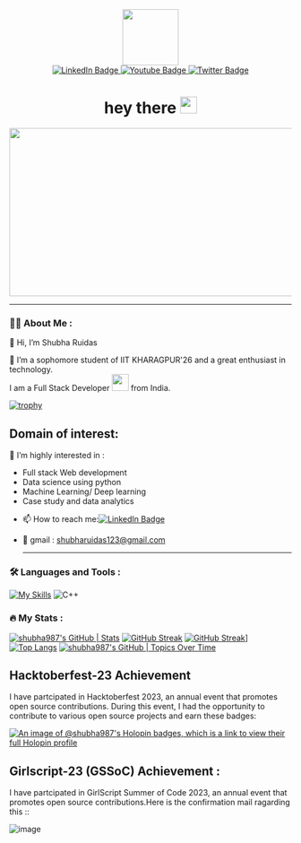 <div id="header" align="center">
  <img src="https://media.giphy.com/media/M9gbBd9nbDrOTu1Mqx/giphy.gif" width="100"/>
  <div id="badges">
  <a href="https://www.linkedin.com/in/shubha-ruidas-304978253/">
    <img src="https://img.shields.io/badge/LinkedIn-blue?style=for-the-badge&logo=linkedin&logoColor=white" alt="LinkedIn Badge"/>
  </a>
  <a href="https://www.youtube.com/channel/UCw2h_kCNFfD9uoqbjD2czzQ">
    <img src="https://img.shields.io/badge/YouTube-red?style=for-the-badge&logo=youtube&logoColor=white" alt="Youtube Badge"/>
  </a>
  <a href="https://twitter.com/kill_dollar_69">
    <img src="https://img.shields.io/badge/Twitter-green?style=for-the-badge&logo=Twitter&logoColor=white" alt="Twitter Badge"/>
  </a>
</div>
   <img src="https://komarev.com/ghpvc/?username=shubha987&style=flat-square&color=blue" alt=""/>
  <h1>
  hey there 
  <img src="https://media.giphy.com/media/hvRJCLFzcasrR4ia7z/giphy.gif" width="30px"/>
  </h1>
</div>
<div align="center">
  <img src="https://media.giphy.com/media/dWesBcTLavkZuG35MI/giphy.gif" width="600" height="300"/>
</div>

---

### 👩‍💻 About Me :
👋 Hi, I’m Shubha Ruidas
<p>👀 I’m a sophomore student of IIT KHARAGPUR'26 and a great enthusiast in technology.<br>
I am a Full Stack Developer <img src="https://media.giphy.com/media/WUlplcMpOCEmTGBtBW/giphy.gif" width="30"> from India.</p>

[![trophy](https://github-profile-trophy.vercel.app/?username=shubha987)](https://github.com/shubha987/github-profile-trophy)

## Domain of interest:
 🌱 I’m highly interested in : 
 <ul>
        <li> Full stack Web development</li>
        <li> Data science using python </li>
        <li> Machine Learning/ Deep learning </li>
        <li> Case study and data analytics </li>
    </ul>

- 📫 How to reach me:[![LinkedIn Badge](https://img.shields.io/badge/-Shubha-blue?style=flat&logo=Linkedin&logoColor=white)](linkedin.com/in/shubha-ruidas-304978253)
- 📧 gmail : shubharuidas123@gmail.com

  ---

### 🛠️ Languages and Tools :

[![My Skills](https://skillicons.dev/icons?i=c,html,css,js,git,github,react,python,django,nodejs,figma)](https://skills.thijs.gg)
![C++](https://img.shields.io/badge/c++-%2300599C.svg?style=for-the-badge&logo=c%2B%2B&logoColor=white)

### 🔥 My Stats :

[![shubha987's GitHub | Stats](https://stats.quine.sh/shubha987/github?theme=dark)](https://quine.sh?utm_source=widgets&utm_campaign=shubha987)
[![GitHub Streak](http://github-readme-streak-stats.herokuapp.com?user=shubha987&theme=dark&background=000000)](https://git.io/streak-stats)
[![GitHub Streak](https://streak-stats.demolab.com/?user=shubha987)](https://git.io/streak-stats)]
[![Top Langs](https://github-readme-stats.vercel.app/api/top-langs/?username=shubha987&layout=compact&show_icons=true)](https://github.com/anuraghazra/github-readme-stats)
[![shubha987's GitHub | Topics Over Time](https://stats.quine.sh/shubha987/topics-over-time?theme=dark)](https://quine.sh?utm_source=widgets&utm_campaign=shubha987)

## Hacktoberfest-23 Achievement
I have partcipated in Hacktoberfest 2023, an annual event that promotes open source contributions. During this event, I had the opportunity to contribute to various open source projects and earn these badges:

[![An image of @shubha987's Holopin badges, which is a link to view their full Holopin profile](https://holopin.me/shubha987)](https://holopin.io/@shubha987)

## Girlscript-23 (GSSoC) Achievement :
I have partcipated in GirlScript Summer of Code 2023, an annual event that promotes open source contributions.Here is the confirmation mail ragarding this ::

![image](https://github.com/shubha987/shubha987/assets/116547779/7e11d60e-8f34-4d3d-bac5-060453559004)

<!---
shubha987/shubha987 is a ✨ special ✨ repository because its `README.md` (this file) appears on your GitHub profile.
You can click the Preview link to take a look at your changes.
--->
